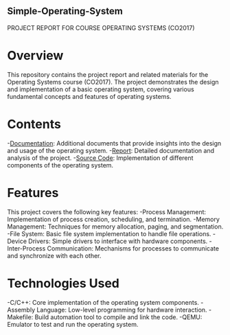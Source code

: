 ## Simple-Operating-System
PROJECT REPORT FOR COURSE OPERATING SYSTEMS (CO2017)

# Overview
This repository contains the project report and related materials for the Operating Systems course (CO2017). The project demonstrates the design and implementation of a basic operating system, covering various fundamental concepts and features of operating systems.
# Contents
-[Documentation](): Additional documents that provide insights into the design and usage of the operating system.
-[Report](): Detailed documentation and analysis of the project.
-[Source Code](): Implementation of different components of the operating system.
# Features
This project covers the following key features:
-Process Management: Implementation of process creation, scheduling, and termination.
-Memory Management: Techniques for memory allocation, paging, and segmentation.
-File System: Basic file system implementation to handle file operations.
-Device Drivers: Simple drivers to interface with hardware components.
-Inter-Process Communication: Mechanisms for processes to communicate and synchronize with each other.
# Technologies Used
-C/C++: Core implementation of the operating system components.
-Assembly Language: Low-level programming for hardware interaction.
-Makefile: Build automation tool to compile and link the code.
-QEMU: Emulator to test and run the operating system.
